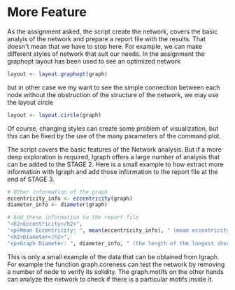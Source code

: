 # More Feature
As the assignment asked, the script create the network, covers the basic analyis  of the network and prepare a report file with the results. That doesn't mean that we have to stop here. For example, we can make different styles of network that suit our needs. In the assignment the graphopt layout has been used to see an optimized network

```R
layout <- layout.graphopt(graph)
```
but in other case we my want to see the simple connection between each node without the obstruction of the structure of the network, we may use the layout circle

```R
layout <- layout.circle(graph)
```
Of course, changing styles can create some problem of visualization, but this can be fixed by the use of the many parameters of the command plot. 

The script covers the basic features of the Network analysis. But if a more deep exploration is required, Igraph offers a large number of analysis that can be added to the STAGE 2. Here is a small example to how extract more information with Igraph and add those information to the report file at the end of STAGE 3.

```R
# Other information of the graph
eccentricity_info <- eccentricity(graph) 
diameter_info <- diameter(graph)

# Add these information to the report file
"<h2>Eccentricity</h2>",
"<p>Mean Eccentricity: ", mean(eccentricity_info), " (mean eccentricity across all nodes. High values = nodes are far from each other in terms of the shortest path length.)</p>",
"<h2>Diameter</h2>",
"<p>Graph Diameter: ", diameter_info, " (the length of the longest shortest path in the graph.)</p>"
```

This is only a small example of the data that can be obtained from Igraph. For example the function graph.coreness can test the network by removing a number of node to verify its solidity. The graph.motifs on the other hands can analyze the network to check if there is a particular motifs inside it.
